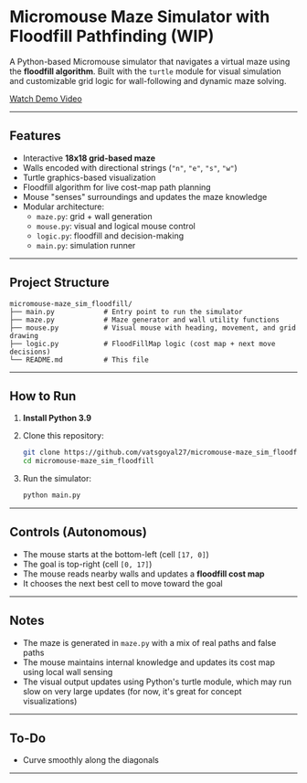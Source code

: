 # Micromouse Maze Simulator with Floodfill Pathfinding (WIP)

A Python-based Micromouse simulator that navigates a virtual maze using the **floodfill algorithm**. Built with the `turtle` module for visual simulation and customizable grid logic for wall-following and dynamic maze solving.

[ Watch Demo Video](res/demo.mp4)

---

## Features

- Interactive **18x18 grid-based maze**
- Walls encoded with directional strings (`"n"`, `"e"`, `"s"`, `"w"`)
- Turtle graphics-based visualization
- Floodfill algorithm for live cost-map path planning
- Mouse "senses" surroundings and updates the maze knowledge
- Modular architecture:
  - `maze.py`: grid + wall generation
  - `mouse.py`: visual and logical mouse control
  - `logic.py`: floodfill and decision-making
  - `main.py`: simulation runner

---

## Project Structure

```
micromouse-maze_sim_floodfill/
├── main.py            # Entry point to run the simulator
├── maze.py            # Maze generator and wall utility functions
├── mouse.py           # Visual mouse with heading, movement, and grid drawing
├── logic.py           # FloodFillMap logic (cost map + next move decisions)
└── README.md          # This file
```

---

##  How to Run

1. **Install Python 3.9**
2. Clone this repository:

   ```bash
   git clone https://github.com/vatsgoyal27/micromouse-maze_sim_floodfill.git
   cd micromouse-maze_sim_floodfill
   ```

3. Run the simulator:

   ```bash
   python main.py
   ```

---

## Controls (Autonomous)

- The mouse starts at the bottom-left (cell `[17, 0]`)
- The goal is top-right (cell `[0, 17]`)
- The mouse reads nearby walls and updates a **floodfill cost map**
- It chooses the next best cell to move toward the goal

---

## Notes

- The maze is generated in `maze.py` with a mix of real paths and false paths
- The mouse maintains internal knowledge and updates its cost map using local wall sensing
- The visual output updates using Python's turtle module, which may run slow on very large updates (for now, it's great for concept visualizations)

---

## To-Do 

- Curve smoothly along the diagonals

---